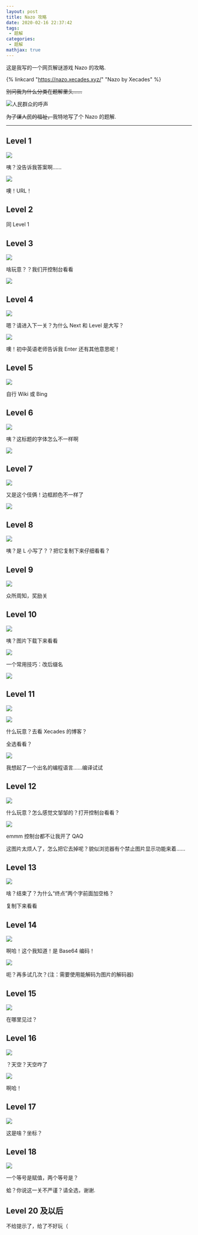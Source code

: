 ```yaml
---
layout: post
title: Nazo 攻略
date: 2020-02-16 22:37:42
tags:
 - 题解
categories:
 - 题解
mathjax: true
---
```


这是我写的一个网页解谜游戏 Nazo 的攻略.

{% linkcard "https://nazo.xecades.xyz/" "Nazo by Xecades" %}

~~别问我为什么分类在题解里头……~~

![人民群众的呼声](https://cdn.xecades.xyz/image/NazoXecades-pic1.png)

~~为了谋人民的福祉，~~我特地写了个 Nazo 的题解.

<!-- more -->

---
## Level 1

![](https://cdn.xecades.xyz/image/NazoXecades-pic2.png)

咦？没告诉我答案啊……

![](https://cdn.xecades.xyz/image/NazoXecades-pic3.png)

噢！URL！

## Level 2

同 Level 1

## Level 3

![](https://cdn.xecades.xyz/image/NazoXecades-pic4.png)

啥玩意？？我们开控制台看看

![](https://cdn.xecades.xyz/image/NazoXecades-pic5.png)

## Level 4

![](https://cdn.xecades.xyz/image/NazoXecades-pic6.png)

嗯？请进入下一关？为什么 Next 和 Level 是大写？

![](https://cdn.xecades.xyz/image/NazoXecades-pic7.png)

噢！初中英语老师告诉我 Enter 还有其他意思呢！

## Level 5

![](https://cdn.xecades.xyz/image/NazoXecades-pic8.png)

自行 Wiki 或 Bing

## Level 6

![](https://cdn.xecades.xyz/image/NazoXecades-pic9.png)

咦？这标题的字体怎么不一样啊

![](https://cdn.xecades.xyz/image/NazoXecades-pic10.png)

## Level 7

![](https://cdn.xecades.xyz/image/NazoXecades-pic11.png)

又是这个伎俩！边框颜色不一样了

![](https://cdn.xecades.xyz/image/NazoXecades-pic12.png)

## Level 8

![](https://cdn.xecades.xyz/image/NazoXecades-pic13.png)

咦？是 L 小写了？？把它复制下来仔细看看？

## Level 9

![](https://cdn.xecades.xyz/image/NazoXecades-pic14.png)

众所周知，奖励关

## Level 10

![](https://cdn.xecades.xyz/image/NazoXecades-pic15.png)

咦？图片下载下来看看

![](https://cdn.xecades.xyz/image/NazoXecades-pic16.png)

一个常用技巧：改后缀名

![](https://cdn.xecades.xyz/image/NazoXecades-pic17.png)

## Level 11

![](https://cdn.xecades.xyz/image/NazoXecades-pic18.png)

![](https://cdn.xecades.xyz/image/NazoXecades-pic19.png)

什么玩意？去看 Xecades 的博客？

全选看看？

![](https://cdn.xecades.xyz/image/NazoXecades-pic20.png)

我想起了一个出名的编程语言……编译试试

## Level 12

![](https://cdn.xecades.xyz/image/NazoXecades-pic21.png)

什么玩意？怎么感觉文邹邹的？打开控制台看看？

![](https://cdn.xecades.xyz/image/NazoXecades-pic22.png)

emmm 控制台都不让我开了 QAQ

这图片太烦人了，怎么把它去掉呢？貌似浏览器有个禁止图片显示功能来着……

## Level 13

![](https://cdn.xecades.xyz/image/NazoXecades-pic23.png)

啥？结束了？为什么“终点”两个字前面加空格？

复制下来看看

## Level 14

![](https://cdn.xecades.xyz/image/NazoXecades-pic24.png)

啊哈！这个我知道！是 Base64 编码！

![](https://cdn.xecades.xyz/image/NazoXecades-pic25.png)

呃？再多试几次？(注：需要使用能解码为图片的解码器)

## Level 15

![](https://cdn.xecades.xyz/image/NazoXecades-pic26.png)

在哪里见过？

## Level 16

![](https://cdn.xecades.xyz/image/NazoXecades-pic27.png)

？天空？天空咋了

![](https://cdn.xecades.xyz/image/NazoXecades-pic28.png)

啊哈！

## Level 17

![](https://cdn.xecades.xyz/image/NazoXecades-pic29.png)

这是啥？坐标？

## Level 18

![](https://cdn.xecades.xyz/image/NazoXecades-pic30.png)

一个等号是赋值，两个等号是？

蛤？你说这一关不严谨？请全选，谢谢. 

## Level 20 及以后

不给提示了，给了不好玩（